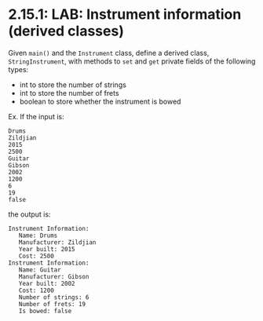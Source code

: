 # 2.15.1: LAB: Instrument information (derived classes)

Given `main()` and the `Instrument` class, define a derived class, `StringInstrument`, with methods to `set` and `get` private fields of the following types:

- int to store the number of strings
- int to store the number of frets
- boolean to store whether the instrument is bowed

Ex. If the input is:
```
Drums
Zildjian
2015
2500
Guitar
Gibson
2002
1200
6
19
false
```

the output is:
```
Instrument Information: 
   Name: Drums
   Manufacturer: Zildjian
   Year built: 2015
   Cost: 2500
Instrument Information: 
   Name: Guitar
   Manufacturer: Gibson
   Year built: 2002
   Cost: 1200
   Number of strings: 6
   Number of frets: 19
   Is bowed: false
```
